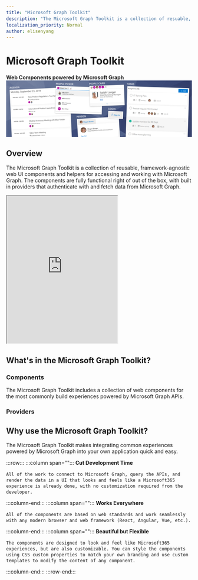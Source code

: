 ```yaml
---
title: "Microsoft Graph Toolkit"
description: "The Microsoft Graph Toolkit is a collection of resuable, framework-agnostic web components and helpers for accessing and working with Microsoft Graph."
localization_priority: Normal
author: elisenyang
---
```


# Microsoft Graph Toolkit
**Web Components powered by Microsoft Graph**
![Overview of Microsoft Graph Toolkit](./images/mgt_v2.png)

## Overview
The Microsoft Graph Toolkit is a collection of reusable, framework-agnostic web UI components and helpers for accessing and working with Microsoft Graph. The components are fully functional right of out of the box, with built in providers that authenticate with and fetch data from Microsoft Graph.

<iframe src="https://stackblitz.com/edit/js-y4ny1m?embed=1&file=index.html&hideExplorer=1&hideNavigation=1" height="400"></iframe>

## What's in the Microsoft Graph Toolkit?

### Components
The Microsoft Graph Toolkit includes a collection of web components for the most commonly build experiences powered by Microsoft Graph APIs.



### Providers

## Why use the Microsoft Graph Toolkit?

The Microsoft Graph Toolkit makes integrating common experiences powered by Microsoft Graph into your own application quick and easy. 

:::row:::
   :::column span="":::
    **Cut Development Time**

    All of the work to connect to Microsoft Graph, query the APIs, and render the data in a UI that looks and feels like a Microsoft365 experience is already done, with no customization required from the developer.
  :::column-end:::
  :::column span="":::
    **Works Everywhere**

    All of the components are based on web standards and work seamlessly with any modern browser and web framework (React, Angular, Vue, etc.). 
  :::column-end:::
  :::column span="":::
    **Beautiful but Flexible**

    The components are designed to look and feel like Microsoft365 experiences, but are also customizable. You can style the components using CSS custom properties to match your own branding and use custom templates to modify the content of any component.
  :::column-end:::
:::row-end:::

